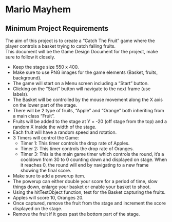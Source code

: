 # Mario Mayhem
## Minimum Project Requirements
The aim of this project is to create a “Catch The Fruit” game where the player controls a basket trying to catch falling fruits.  
This document will be the Game Design Document for the project, make sure to follow it closely.  
- Keep the stage size 550 x 400.  
- Make sure to use PNG images for the game elements (Basket, fruits, background).  
- The game will start on a Menu screen including a “Start” button.  
- Clicking on the “Start” button will navigate to the next frame (use labels).  
- The Basket will be controlled by the mouse movement along the X axis on the lower part of the stage.  
- There will be 2 type of fruits, “Apple” and “Orange” both inheriting from a main class “Fruit”.  
- Fruits will be added to the stage at Y = -20 (off stage from the top) and a random X inside the width of the stage.  
- Each fruit will have a random speed and rotation.  
- 3 Timers will control the Game:
  - Timer 1: This timer controls the drop rate of Apples.
  - Timer 2: This timer controls the drop rate of Oranges.
  - Timer 3: This is the main game timer which controls the round, it’s a cooldown from 30 to 0 counting down and displayed on stage. When it reaches 0, the round will end by navigating to a new frame showing the final score.
- Make sure to add a powerup item.
- The powerup can either double your score for a period of time, slow things down, enlarge your basket or enable your basket to shoot.
- Using the hitTestObject function, test for the Basket capturing the fruits.
- Apples will score 10, Oranges 20.
- Once captured, remove the fruit from the stage and increment the score displayed on the stage.
- Remove the fruit if it goes past the bottom part of the stage.
